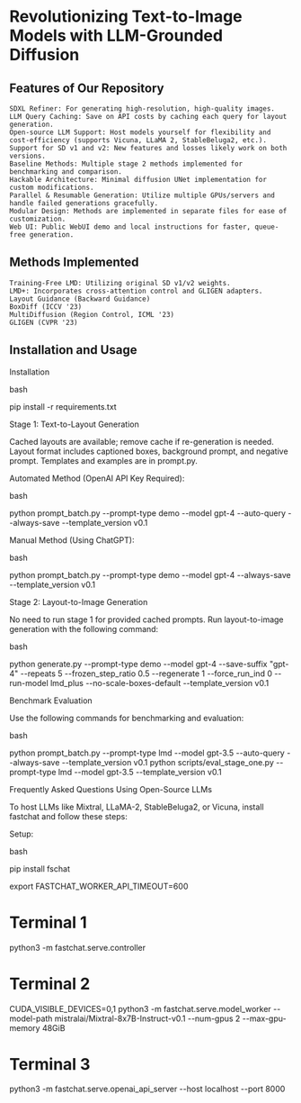 # Revolutionizing Text-to-Image Models with LLM-Grounded Diffusion

## Features of Our Repository

    SDXL Refiner: For generating high-resolution, high-quality images.
    LLM Query Caching: Save on API costs by caching each query for layout generation.
    Open-source LLM Support: Host models yourself for flexibility and cost-efficiency (supports Vicuna, LLaMA 2, StableBeluga2, etc.).
    Support for SD v1 and v2: New features and losses likely work on both versions.
    Baseline Methods: Multiple stage 2 methods implemented for benchmarking and comparison.
    Hackable Architecture: Minimal diffusion UNet implementation for custom modifications.
    Parallel & Resumable Generation: Utilize multiple GPUs/servers and handle failed generations gracefully.
    Modular Design: Methods are implemented in separate files for ease of customization.
    Web UI: Public WebUI demo and local instructions for faster, queue-free generation.

## Methods Implemented

    Training-Free LMD: Utilizing original SD v1/v2 weights.
    LMD+: Incorporates cross-attention control and GLIGEN adapters.
    Layout Guidance (Backward Guidance)
    BoxDiff (ICCV '23)
    MultiDiffusion (Region Control, ICML '23)
    GLIGEN (CVPR '23)

## Installation and Usage
Installation

bash

pip install -r requirements.txt

Stage 1: Text-to-Layout Generation

Cached layouts are available; remove cache if re-generation is needed. Layout format includes captioned boxes, background prompt, and negative prompt. Templates and examples are in prompt.py.

Automated Method (OpenAI API Key Required):

bash

python prompt_batch.py --prompt-type demo --model gpt-4 --auto-query --always-save --template_version v0.1

Manual Method (Using ChatGPT):

bash

python prompt_batch.py --prompt-type demo --model gpt-4 --always-save --template_version v0.1

Stage 2: Layout-to-Image Generation

No need to run stage 1 for provided cached prompts. Run layout-to-image generation with the following command:

bash

python generate.py --prompt-type demo --model gpt-4 --save-suffix "gpt-4" --repeats 5 --frozen_step_ratio 0.5 --regenerate 1 --force_run_ind 0 --run-model lmd_plus --no-scale-boxes-default --template_version v0.1

Benchmark Evaluation

Use the following commands for benchmarking and evaluation:

bash

python prompt_batch.py --prompt-type lmd --model gpt-3.5 --auto-query --always-save --template_version v0.1
python scripts/eval_stage_one.py --prompt-type lmd --model gpt-3.5 --template_version v0.1

Frequently Asked Questions
Using Open-Source LLMs

To host LLMs like Mixtral, LLaMA-2, StableBeluga2, or Vicuna, install fastchat and follow these steps:

Setup:

bash

pip install fschat

export FASTCHAT_WORKER_API_TIMEOUT=600
# Terminal 1
python3 -m fastchat.serve.controller
# Terminal 2
CUDA_VISIBLE_DEVICES=0,1 python3 -m fastchat.serve.model_worker --model-path mistralai/Mixtral-8x7B-Instruct-v0.1 --num-gpus 2 --max-gpu-memory 48GiB
# Terminal 3
python3 -m fastchat.serve.openai_api_server --host localhost --port 8000

    
